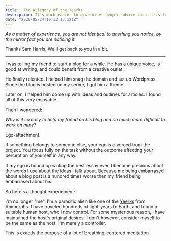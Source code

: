 ```yaml
---
title:  The Allegory of the Yeerks
description: It's much easier to give other people advice than it is to take your own advice. Why?
date: "2020-05-24T10:13:13.121Z"
---
```


*As a matter of experience, you are not identical to anything you notice, by the mirror fact you are noticing it.*

Thanks Sam Harris. We'll get back to you in a bit.

***

I was telling my friend to start a blog for a while. He has a unique voice, is good at writing, and could benefit from a creative outlet.

He finally relented. I helped him snag the domain and set up Wordpress. Since the blog is hosted on my server, I got him a theme.

Later on, I helped him come up with ideas and outlines for articles. I found all of this very enjoyable.

Then I wondered:

*Why is it so easy to help my friend on his blog and so much more difficult to work on mine?*

Ego-attachment. 

If something belongs to someone else, your ego is divorced from the project. You focus fully on the task without the outcome affecting your perception of yourself in any way.

If my ego is bound up writing the best essay ever, I become precious about the words I use about the ideas I talk about. Because me being embarrased about a blog post is a hundred times worse then my friend being embarrased about his.

So here's a thought experiement: 

I'm no longer "me". I'm a parasitic alien like one of the [Yeerks](https://animorphs.fandom.com/wiki/Yeerk) from Animorphs. I have traveled hundreds of light-years to Earth, and found a suitable human host, who I now control. For some mysterious reason, I have maintained the host's original desires. I don't however, consider myself to be the same as the host. I'm merely a controller.


This is exactly the purpose of a lot of breathing-centered meditation.

